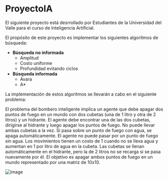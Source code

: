 # ProyectoIA
El siguiente proyecto está desrrollado por Estudiantes de la Universidad del Valle para el curso de Inteligencia Artificial.

El propósito de este proyecto es implementar los siguientes algorítmos de búsqueda:
* **Búsqueda no informada**
  * Amplitud
  * Costo uniforme
  * Profundidad evitando ciclos  
* **Búsqueda informada**
  * Ávara
  * A*

  
La implementación de estos algoritmos se llevarán a cabo en el siguiente problema:

El problema del bombero inteligente implica un agente que debe apagar dos puntos de fuego en un mundo con dos cubetas (una de 1 litro y otra de 2 litros) y un hidrante. 
El agente debe encontrar una de las dos cubetas, dirigirse al hidrante y luego apagar los puntos de fuego. No puede llevar ambas cubetas a la vez. Si pasa sobre un punto de 
fuego con agua, se apaga automáticamente. El agente no puede pasar por un punto de fuego sin agua. Los movimientos tienen un costo de 1 cuando no se lleva agua y aumentan 
en 1 por litro de agua en la cubeta. Las cubetas se llenan automáticamente en el hidrante, pero la de 2 litros no se recarga si se pasa nuevamente por él.
El objetivo es apagar ambos puntos de fuego en un mundo representado por una matriz de 10x10.




![image](https://github.com/danielcaicedo98/ProyectoIA/assets/61769073/9f25c085-d842-4f67-9161-14e5aca746ff)






